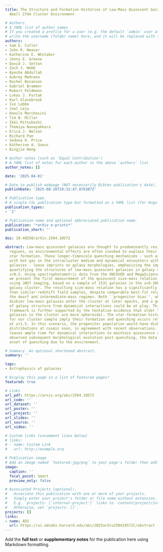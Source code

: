 ```yaml
---
title: The Structure and Formation Histories of Low-Mass Quiescent Galaxies in the
  Abell 2744 Cluster Environment

# Authors
# A YAML list of author names
# If you created a profile for a user (e.g. the default `admin` user at `content/authors/admin/`), 
# write the username (folder name) here, and it will be replaced with their full name and linked to their profile.
authors:
- Sam E. Cutler
- John R. Weaver
- Katherine E. Whitaker
- Jenny E. Greene
- David J. Setton
- Zach J. Webb
- Ayesha Abdullah
- Aubrey Medrano
- Rachel Bezanson
- Gabriel Brammer
- Robert Feldmann
- Lukas J. Furtak
- Karl Glazebrook
- Ivo Labbe
- Joel Leja
- Danilo Marchesini
- Tim B. Miller
- Ikki Mitsuhashi
- Themiya Nanayakkara
- Erica J. Nelson
- Richard Pan
- Sedona H. Price
- Katherine A. Suess
- Bingjie Wang

# Author notes (such as 'Equal Contribution')
# A YAML list of notes for each author in the above `authors` list
author_notes: []

date: '2025-04-01'

# Date to publish webpage (NOT necessarily Bibtex publication's date).
publishDate: '2025-08-26T19:32:47.876387Z'

# Publication type.
# A single CSL publication type but formatted as a YAML list (for Hugo requirements).
publication_types:
- '2'

# Publication name and optional abbreviated publication name.
publication: '*arXiv e-prints*'
publication_short: ''

doi: 10.48550/arXiv.2504.10572

abstract: Low-mass quiescent galaxies are thought to predominantly reside in overdense
  regions, as environmental effects are often invoked to explain their shutdown of
  star formation. These longer-timescale quenching mechanisms - such as interactions
  with hot gas in the intracluster medium and dynamical encounters with other cluster
  galaxies - leave imprints on galaxy morphologies, emphasizing the importance of
  quantifying the structures of low-mass quiescent galaxies in galaxy clusters at
  z<0.5. Using spectrophotometric data from the UNCOVER and MegaScience programs,
  we present the first measurement of the quiescent size-mass relation between 7<log(M_⋆/M_⊙)<10
  using JWST imaging, based on a sample of 1531 galaxies in the z=0.308 Abell 2744
  galaxy cluster. The resulting size-mass relation has a significantly higher scatter
  than similar-redshift field samples, despite comparable best-fit relations in both
  the dwarf and intermediate-mass regimes. Both ``progenitor bias'', where larger,
  diskier low-mass galaxies enter the cluster at later epochs, and a general expansion
  of galaxy structure from dynamical interactions could be at play. This evolutionary
  framework is further supported by the tentative evidence that older low-mass quiescent
  galaxies in the cluster are more spheroidal. The star-formation histories derived
  for our cluster sample imply their formation and quenching occurs relatively late,
  at z<1.5. In this scenario, the progenitor population would have disky axis-ratio
  distributions at cosmic noon, in agreement with recent observations. While this
  leaves ample time for dynamical interactions to maintain quiescence and drive the
  observed subsequent morphological evolution post-quenching, the data disfavors an
  onset of quenching due to the environment.

# Summary. An optional shortened abstract.
summary: ''

tags:
- Astrophysics of galaxies

# Display this page in a list of Featured pages?
featured: true

# Links
url_pdf: https://arxiv.org/abs/2504.10572
url_code: ''
url_dataset: ''
url_poster: ''
url_project: ''
url_slides: ''
url_source: ''
url_video: ''

# Custom links (uncomment lines below)
# links:
# - name: Custom Link
#   url: http://example.org

# Publication image
# Add an image named `featured.jpg/png` to your page's folder then add a caption below.
image:
  caption: ''
  focal_point: Smart
  preview_only: false

# Associated Projects (optional).
#   Associate this publication with one or more of your projects.
#   Simply enter your project's folder or file name without extension.
#   E.g. `projects: ['internal-project']` links to `content/project/internal-project/index.md`.
#   Otherwise, set `projects: []`.
projects: []
links:
- name: ADS
  url: https://ui.adsabs.harvard.edu/abs/2025arXiv250410572C/abstract
---
```


Add the **full text** or **supplementary notes** for the publication here using Markdown formatting.
